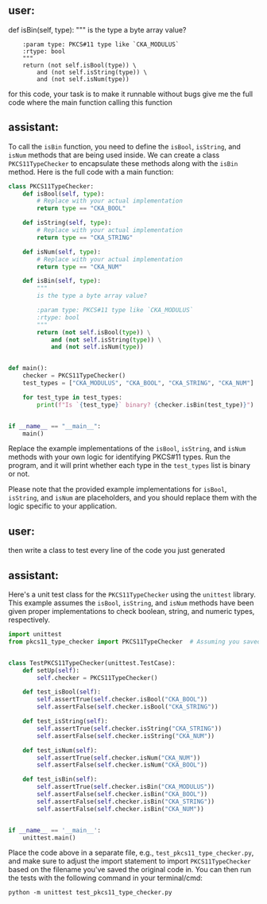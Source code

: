 ## user:
def isBin(self, type):
        """
        is the type a byte array value?

        :param type: PKCS#11 type like `CKA_MODULUS`
        :rtype: bool
        """
        return (not self.isBool(type)) \
            and (not self.isString(type)) \
            and (not self.isNum(type))
for this code, your task is to make it runnable without bugs  give me the full code where the main function calling this function
## assistant:
To call the `isBin` function, you need to define the `isBool`, `isString`, and `isNum` methods that are being used inside. We can create a class `PKCS11TypeChecker` to encapsulate these methods along with the `isBin` method. Here is the full code with a main function:

```python
class PKCS11TypeChecker:
    def isBool(self, type):
        # Replace with your actual implementation
        return type == "CKA_BOOL"

    def isString(self, type):
        # Replace with your actual implementation
        return type == "CKA_STRING"

    def isNum(self, type):
        # Replace with your actual implementation
        return type == "CKA_NUM"

    def isBin(self, type):
        """
        is the type a byte array value?

        :param type: PKCS#11 type like `CKA_MODULUS`
        :rtype: bool
        """
        return (not self.isBool(type)) \
            and (not self.isString(type)) \
            and (not self.isNum(type))


def main():
    checker = PKCS11TypeChecker()
    test_types = ["CKA_MODULUS", "CKA_BOOL", "CKA_STRING", "CKA_NUM"]

    for test_type in test_types:
        print(f"Is `{test_type}` binary? {checker.isBin(test_type)}")


if __name__ == "__main__":
    main()
```

Replace the example implementations of the `isBool`, `isString`, and `isNum` methods with your own logic for identifying PKCS#11 types. Run the program, and it will print whether each type in the `test_types` list is binary or not.

Please note that the provided example implementations for `isBool`, `isString`, and `isNum` are placeholders, and you should replace them with the logic specific to your application.
## user:
then write a class to test every line of the code you just generated
## assistant:
Here's a unit test class for the `PKCS11TypeChecker` using the `unittest` library. This example assumes the `isBool`, `isString`, and `isNum` methods have been given proper implementations to check boolean, string, and numeric types, respectively.

```python
import unittest
from pkcs11_type_checker import PKCS11TypeChecker  # Assuming you saved the previous code in pkcs11_type_checker.py


class TestPKCS11TypeChecker(unittest.TestCase):
    def setUp(self):
        self.checker = PKCS11TypeChecker()

    def test_isBool(self):
        self.assertTrue(self.checker.isBool("CKA_BOOL"))
        self.assertFalse(self.checker.isBool("CKA_STRING"))

    def test_isString(self):
        self.assertTrue(self.checker.isString("CKA_STRING"))
        self.assertFalse(self.checker.isString("CKA_NUM"))

    def test_isNum(self):
        self.assertTrue(self.checker.isNum("CKA_NUM"))
        self.assertFalse(self.checker.isNum("CKA_BOOL"))

    def test_isBin(self):
        self.assertTrue(self.checker.isBin("CKA_MODULUS"))
        self.assertFalse(self.checker.isBin("CKA_BOOL"))
        self.assertFalse(self.checker.isBin("CKA_STRING"))
        self.assertFalse(self.checker.isBin("CKA_NUM"))


if __name__ == '__main__':
    unittest.main()
```

Place the code above in a separate file, e.g., `test_pkcs11_type_checker.py`, and make sure to adjust the import statement to import `PKCS11TypeChecker` based on the filename you've saved the original code in. You can then run the tests with the following command in your terminal/cmd:

```
python -m unittest test_pkcs11_type_checker.py
```
